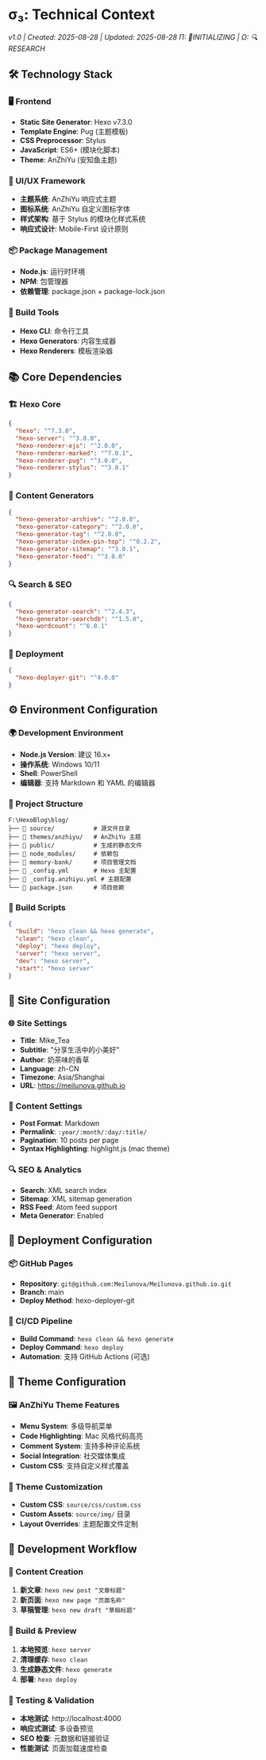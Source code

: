 # σ₃: Technical Context

_v1.0 | Created: 2025-08-28 | Updated: 2025-08-28_
_Π: 🚧INITIALIZING | Ω: 🔍RESEARCH_

## 🛠️ Technology Stack

### 🖥️ Frontend

- **Static Site Generator**: Hexo v7.3.0
- **Template Engine**: Pug (主题模板)
- **CSS Preprocessor**: Stylus
- **JavaScript**: ES6+ (模块化脚本)
- **Theme**: AnZhiYu (安知鱼主题)

### 🎨 UI/UX Framework

- **主题系统**: AnZhiYu 响应式主题
- **图标系统**: AnZhiYu 自定义图标字体
- **样式架构**: 基于 Stylus 的模块化样式系统
- **响应式设计**: Mobile-First 设计原则

### 📦 Package Management

- **Node.js**: 运行时环境
- **NPM**: 包管理器
- **依赖管理**: package.json + package-lock.json

### 🔧 Build Tools

- **Hexo CLI**: 命令行工具
- **Hexo Generators**: 内容生成器
- **Hexo Renderers**: 模板渲染器

## 📚 Core Dependencies

### 🏗️ Hexo Core

```json
{
  "hexo": "^7.3.0",
  "hexo-server": "^3.0.0",
  "hexo-renderer-ejs": "^2.0.0",
  "hexo-renderer-marked": "^7.0.1",
  "hexo-renderer-pug": "^3.0.0",
  "hexo-renderer-stylus": "^3.0.1"
}
```

### 📄 Content Generators

```json
{
  "hexo-generator-archive": "^2.0.0",
  "hexo-generator-category": "^2.0.0",
  "hexo-generator-tag": "^2.0.0",
  "hexo-generator-index-pin-top": "^0.2.2",
  "hexo-generator-sitemap": "^3.0.1",
  "hexo-generator-feed": "^3.0.0"
}
```

### 🔍 Search & SEO

```json
{
  "hexo-generator-search": "^2.4.3",
  "hexo-generator-searchdb": "^1.5.0",
  "hexo-wordcount": "^6.0.1"
}
```

### 🚀 Deployment

```json
{
  "hexo-deployer-git": "^4.0.0"
}
```

## ⚙️ Environment Configuration

### 🌍 Development Environment

- **Node.js Version**: 建议 16.x+
- **操作系统**: Windows 10/11
- **Shell**: PowerShell
- **编辑器**: 支持 Markdown 和 YAML 的编辑器

### 📁 Project Structure

```
F:\HexoBlog\blog/
├── 📁 source/           # 源文件目录
├── 📁 themes/anzhiyu/   # AnZhiYu 主题
├── 📁 public/           # 生成的静态文件
├── 📁 node_modules/     # 依赖包
├── 📁 memory-bank/      # 项目管理文档
├── 📄 _config.yml       # Hexo 主配置
├── 📄 _config.anzhiyu.yml # 主题配置
└── 📄 package.json      # 项目依赖
```

### 🔧 Build Scripts

```json
{
  "build": "hexo clean && hexo generate",
  "clean": "hexo clean",
  "deploy": "hexo deploy",
  "server": "hexo server",
  "dev": "hexo server",
  "start": "hexo server"
}
```

## 🎯 Site Configuration

### 🌐 Site Settings

- **Title**: Mike_Tea
- **Subtitle**: "分享生活中的小美好"
- **Author**: 奶茶味的香草
- **Language**: zh-CN
- **Timezone**: Asia/Shanghai
- **URL**: https://meilunova.github.io

### 📝 Content Settings

- **Post Format**: Markdown
- **Permalink**: `:year/:month/:day/:title/`
- **Pagination**: 10 posts per page
- **Syntax Highlighting**: highlight.js (mac theme)

### 🔍 SEO & Analytics

- **Search**: XML search index
- **Sitemap**: XML sitemap generation
- **RSS Feed**: Atom feed support
- **Meta Generator**: Enabled

## 🚀 Deployment Configuration

### 📦 GitHub Pages

- **Repository**: `git@github.com:Meilunova/Meilunova.github.io.git`
- **Branch**: main
- **Deploy Method**: hexo-deployer-git

### 🔄 CI/CD Pipeline

- **Build Command**: `hexo clean && hexo generate`
- **Deploy Command**: `hexo deploy`
- **Automation**: 支持 GitHub Actions (可选)

## 🎨 Theme Configuration

### 🖼️ AnZhiYu Theme Features

- **Menu System**: 多级导航菜单
- **Code Highlighting**: Mac 风格代码高亮
- **Comment System**: 支持多种评论系统
- **Social Integration**: 社交媒体集成
- **Custom CSS**: 支持自定义样式覆盖

### 🎯 Theme Customization

- **Custom CSS**: `source/css/custom.css`
- **Custom Assets**: `source/img/` 目录
- **Layout Overrides**: 主题配置文件定制

## 🔧 Development Workflow

### 📝 Content Creation

1. **新文章**: `hexo new post "文章标题"`
2. **新页面**: `hexo new page "页面名称"`
3. **草稿管理**: `hexo new draft "草稿标题"`

### 🔄 Build & Preview

1. **本地预览**: `hexo server`
2. **清理缓存**: `hexo clean`
3. **生成静态文件**: `hexo generate`
4. **部署**: `hexo deploy`

### 🧪 Testing & Validation

- **本地测试**: http://localhost:4000
- **响应式测试**: 多设备预览
- **SEO 检查**: 元数据和链接验证
- **性能测试**: 页面加载速度检查


